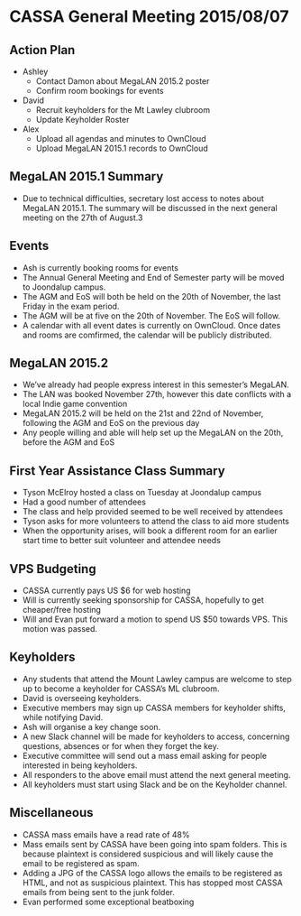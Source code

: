 CASSA General Meeting 2015/08/07
================================

Action Plan
-----------
* Ashley
	+ Contact Damon about MegaLAN 2015.2 poster
	+ Confirm room bookings for events
* David
	+ Recruit keyholders for the Mt Lawley clubroom
	+ Update Keyholder Roster
* Alex
	+ Upload all agendas and minutes to OwnCloud
	+ Upload MegaLAN 2015.1 records to OwnCloud
	
MegaLAN 2015.1 Summary
----------------------
* Due to technical difficulties, secretary lost access to notes about MegaLAN 2015.1. The summary will be discussed in the next general meeting on the 27th of August.3
	
Events
------	
* Ash is currently booking rooms for events
* The Annual General Meeting and End of Semester party will be moved to Joondalup campus.
* The AGM and EoS will both be held on the 20th of November, the last Friday in the exam period.
* The AGM will be at five on the 20th of November. The EoS will follow.
* A calendar with all event dates is currently on OwnCloud. Once dates and rooms are comfirmed, the calendar will be publicly distributed.
	
MegaLAN 2015.2	
--------------
* We’ve already had people express interest in this semester’s MegaLAN.
* The LAN was booked November 27th, however this date conflicts with a local Indie game convention
* MegaLAN 2015.2 will be held on the 21st and 22nd of November, following the AGM and EoS on the previous day
* Any people willing and able will help set up the MegaLAN on the 20th, before the AGM and EoS	
	
First Year Assistance Class Summary
-----------------------------------	
* Tyson McElroy hosted a class on Tuesday at Joondalup campus
* Had a good number of attendees
* The class and help provided seemed to be well received by attendees
* Tyson asks for more volunteers to attend the class to aid more students
* When the opportunity arises, will book a different room for an earlier start time to better suit volunteer and attendee needs

VPS Budgeting	
-------------
* CASSA currently pays US $6 for web hosting
* Will is currently seeking sponsorship for CASSA, hopefully to get cheaper/free hosting
* Will and Evan put forward a motion to spend US $50 towards VPS. This motion was passed.	
	
Keyholders
----------	
* Any students that attend the Mount Lawley campus are welcome to step up to become a keyholder for CASSA’s ML clubroom.
* David is overseeing keyholders.
* Executive members may sign up CASSA members for keyholder shifts, while notifying David.
* Ash will organise a key change soon.
* A new Slack channel will be made for keyholders to access, concerning questions, absences or for when they forget the key.
* Executive committee will send out a mass email asking for people interested in being keyholders.
* All responders to the above email must attend the next general meeting.
* All keyholders must start using Slack and be on the Keyholder channel.
	
Miscellaneous
-------------	
* CASSA mass emails have a read rate of 48%
* Mass emails sent by CASSA have been going into spam folders. This is because plaintext is considered suspicious and will likely cause the email to be registered as spam.
* Adding a JPG of the CASSA logo allows the emails to be registered as HTML, and not as suspicious plaintext. This has stopped most CASSA emails from being sent to the junk folder.
* Evan performed some exceptional beatboxing
